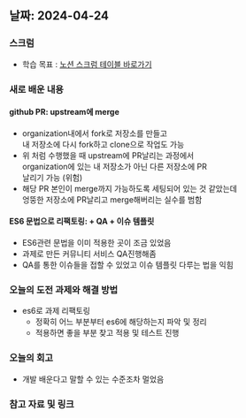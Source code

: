 ## 날짜: 2024-04-24

### 스크럼
- 학습 목표 : [노션 스크럼 테이블 바로가기](https://www.notion.so/goorm/59e6d02b7e694adabc748a36f07edeaf?v=17339fcd26bd42dda1102558a6ee038a&pvs=4)


### 새로 배운 내용

#### github PR: upstream에 merge
- organization내에서 fork로 저장소를 만들고  
내 저장소에 다시 fork하고 clone으로 작업도 가능
- 위 처럼 수행했을 때 upstream에 PR날리는 과정에서  
organization에 있는 내 저장소가 아닌 다른 저장소에 PR  
날리기 가능 (위험)
- 해당 PR 본인이 merge까지 가능하도록 세팅되어 있는 것 같았는데  
엉뚱한 저장소에 PR날리고 merge해버리는 실수를 범함

#### ES6 문법으로 리팩토링: + QA + 이슈 템플릿
- ES6관련 문법을 이미 적용한 곳이 조금 있었음
- 과제로 만든 커뮤니티 서비스 QA진행해좀
- QA를 통한 이슈들을 접할 수 있었고 이슈 템플릿 다루는 법을 익힘

### 오늘의 도전 과제와 해결 방법
- es6로 과제 리팩토링
    - 정확히 어느 부분부터 es6에 해당하는지 파악 및 정리
    - 적용하면 좋을 부분 찾고 적용 및 테스트 진행


### 오늘의 회고
- 개발 배운다고 말할 수 있는 수준조차 멀었음

### 참고 자료 및 링크


